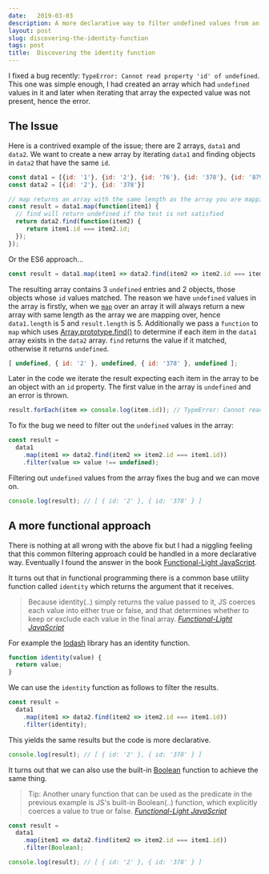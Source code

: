 ```yaml
---
date:   2019-03-03
description: A more declarative way to filter undefined values from an array in JavaScript using the identity function
layout: post
slug: discovering-the-identity-function
tags: post
title:  Discovering the identity function
---
```


I fixed a bug recently: `TypeError: Cannot read property 'id' of undefined`. This one was simple enough, I had created an array which had `undefined` values in it and later when iterating that array the expected value was not present, hence the error.

## The Issue

Here is a contrived example of the issue; there are 2 arrays, `data1` and `data2`. We want to create a new array by iterating `data1` and finding objects in `data2` that have the same `id`.

```js
const data1 = [{id: '1'}, {id: '2'}, {id: '76'}, {id: '378'}, {id: '879'}]
const data2 = [{id: '2'}, {id: '378'}]

// map returns an array with the same length as the array you are mapping over
const result = data1.map(function(item1) {
  // find will return undefined if the test is not satisfied
  return data2.find(function(item2) {
     return item1.id === item2.id;
  });
});
```

Or the ES6 approach...

```js
const result = data1.map(item1 => data2.find(item2 => item2.id === item1.id));
```

The resulting array contains 3 `undefined` entries and 2 objects, those objects whose `id` values matched. The reason we have `undefined` values in the array is firstly, when we [`map`](https://developer.mozilla.org/en-US/docs/Web/JavaScript/Reference/Global_Objects/Array/map) over an array it will always return a new array with same length as the array we are mapping over, hence `data1.length` is 5 and `result.length` is 5. Additionally we pass a `function` to `map` which uses [Array.prototype.find()](https://developer.mozilla.org/en-US/docs/Web/JavaScript/Reference/Global_Objects/Array/find) to determine if each item in the `data1` array exists in the `data2` array. `find` returns the value if it matched, otherwise it returns `undefined`.

```js
[ undefined, { id: '2' }, undefined, { id: '378' }, undefined ];
```

Later in the code we iterate the result expecting each item in the array to be an object with an `id` property. The first value in the array is `undefined` and an error is thrown.

```js
result.forEach(item => console.log(item.id)); // TypeError: Cannot read property 'id' of undefined
```

To fix the bug we need to filter out the `undefined` values in the array:

```js
const result =
  data1
    .map(item1 => data2.find(item2 => item2.id === item1.id))
    .filter(value => value !== undefined);
```

Filtering out `undefined` values from the array fixes the bug and we can move on.

```js
console.log(result); // [ { id: '2' }, { id: '378' } ]
```

## A more functional approach

There is nothing at all wrong with the above fix but I had a niggling feeling that this common filtering approach could be handled in a more declarative way. Eventually I found the answer in the book [Functional-Light JavaScript](https://github.com/getify/Functional-Light-JS/blob/master/manuscript/ch3.md/#one-on-one).

It turns out that in functional programming there is a common base utility function called `identity` which returns the argument that it receives.

> Because identity(..) simply returns the value passed to it, JS coerces each value into either true or false, and that determines whether to keep or exclude each value in the final array.
<cite>[Functional-Light JavaScript](https://github.com/getify/Functional-Light-JS/blob/master/manuscript/ch3.md/#one-on-one)</cite>

For example the [lodash](https://lodash.com/docs/#identity) library has an identity function.

```js
function identity(value) {
  return value;
}
```

We can use the `identity` function as follows to filter the results.

```js
const result =
  data1
    .map(item1 => data2.find(item2 => item2.id === item1.id))
    .filter(identity);
```

This yields the same results but the code is more declarative.

```js
console.log(result); // [ { id: '2' }, { id: '378' } ]
```

It turns out that we can also use the built-in [Boolean](https://developer.mozilla.org/en-US/docs/Web/JavaScript/Reference/Global_Objects/Boolean) function to achieve the same thing.

> Tip: Another unary function that can be used as the predicate in the previous example is JS's built-in Boolean(..) function, which explicitly coerces a value to true or false.
<cite>[Functional-Light JavaScript](https://github.com/getify/Functional-Light-JS/blob/master/manuscript/ch3.md/#one-on-one)</cite>

```js
const result =
  data1
    .map(item1 => data2.find(item2 => item2.id === item1.id))
    .filter(Boolean);

console.log(result); // [ { id: '2' }, { id: '378' } ]
```
